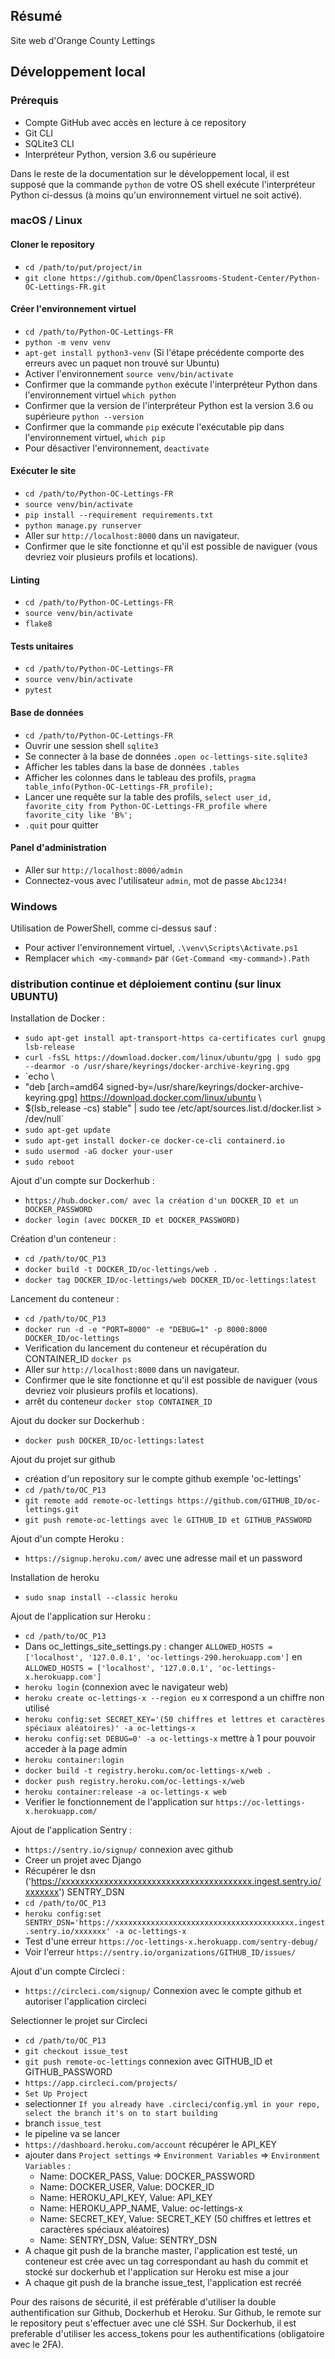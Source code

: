 ## Résumé

Site web d'Orange County Lettings

## Développement local

### Prérequis

- Compte GitHub avec accès en lecture à ce repository
- Git CLI
- SQLite3 CLI
- Interpréteur Python, version 3.6 ou supérieure

Dans le reste de la documentation sur le développement local, il est supposé que la commande `python` de votre OS shell exécute l'interpréteur Python ci-dessus (à moins qu'un environnement virtuel ne soit activé).

### macOS / Linux

#### Cloner le repository

- `cd /path/to/put/project/in`
- `git clone https://github.com/OpenClassrooms-Student-Center/Python-OC-Lettings-FR.git`

#### Créer l'environnement virtuel

- `cd /path/to/Python-OC-Lettings-FR`
- `python -m venv venv`
- `apt-get install python3-venv` (Si l'étape précédente comporte des erreurs avec un paquet non trouvé sur Ubuntu)
- Activer l'environnement `source venv/bin/activate`
- Confirmer que la commande `python` exécute l'interpréteur Python dans l'environnement virtuel
`which python`
- Confirmer que la version de l'interpréteur Python est la version 3.6 ou supérieure `python --version`
- Confirmer que la commande `pip` exécute l'exécutable pip dans l'environnement virtuel, `which pip`
- Pour désactiver l'environnement, `deactivate`

#### Exécuter le site

- `cd /path/to/Python-OC-Lettings-FR`
- `source venv/bin/activate`
- `pip install --requirement requirements.txt`
- `python manage.py runserver`
- Aller sur `http://localhost:8000` dans un navigateur.
- Confirmer que le site fonctionne et qu'il est possible de naviguer (vous devriez voir plusieurs profils et locations).

#### Linting

- `cd /path/to/Python-OC-Lettings-FR`
- `source venv/bin/activate`
- `flake8`

#### Tests unitaires

- `cd /path/to/Python-OC-Lettings-FR`
- `source venv/bin/activate`
- `pytest`

#### Base de données

- `cd /path/to/Python-OC-Lettings-FR`
- Ouvrir une session shell `sqlite3`
- Se connecter à la base de données `.open oc-lettings-site.sqlite3`
- Afficher les tables dans la base de données `.tables`
- Afficher les colonnes dans le tableau des profils, `pragma table_info(Python-OC-Lettings-FR_profile);`
- Lancer une requête sur la table des profils, `select user_id, favorite_city from
  Python-OC-Lettings-FR_profile where favorite_city like 'B%';`
- `.quit` pour quitter

#### Panel d'administration

- Aller sur `http://localhost:8000/admin`
- Connectez-vous avec l'utilisateur `admin`, mot de passe `Abc1234!`

### Windows

Utilisation de PowerShell, comme ci-dessus sauf :

- Pour activer l'environnement virtuel, `.\venv\Scripts\Activate.ps1` 
- Remplacer `which <my-command>` par `(Get-Command <my-command>).Path`

###  distribution continue et déploiement continu (sur linux UBUNTU)

Installation de Docker :

- `sudo apt-get install apt-transport-https ca-certificates curl gnupg lsb-release`
- `curl -fsSL https://download.docker.com/linux/ubuntu/gpg | sudo gpg --dearmor -o /usr/share/keyrings/docker-archive-keyring.gpg`
- `echo \
- "deb [arch=amd64 signed-by=/usr/share/keyrings/docker-archive-keyring.gpg] https://download.docker.com/linux/ubuntu \
- $(lsb_release -cs) stable" | sudo tee /etc/apt/sources.list.d/docker.list > /dev/null`
- `sudo apt-get update`
- `sudo apt-get install docker-ce docker-ce-cli containerd.io`
- `sudo usermod -aG docker your-user`
- `sudo reboot`

Ajout d'un compte sur Dockerhub :

- `https://hub.docker.com/ avec la création d'un DOCKER_ID et un DOCKER_PASSWORD`
- `docker login (avec DOCKER_ID et DOCKER_PASSWORD)`

Création d'un conteneur :

- `cd /path/to/OC_P13`
- `docker build -t DOCKER_ID/oc-lettings/web .`
- `docker tag DOCKER_ID/oc-lettings/web DOCKER_ID/oc-lettings:latest`

Lancement du conteneur :

- `cd /path/to/OC_P13`
- `docker run -d -e "PORT=8000" -e "DEBUG=1" -p 8000:8000 DOCKER_ID/oc-lettings`
- Verification du lancement du conteneur et récupération du CONTAINER_ID `docker ps`
- Aller sur `http://localhost:8000` dans un navigateur.
- Confirmer que le site fonctionne et qu'il est possible de naviguer (vous devriez voir plusieurs profils et locations).
- arrêt du conteneur `docker stop CONTAINER_ID`

Ajout du docker sur Dockerhub :

- `docker push DOCKER_ID/oc-lettings:latest`

Ajout du projet sur github

- création d'un repository sur le compte github exemple 'oc-lettings'
- `cd /path/to/OC_P13`
- `git remote add remote-oc-lettings https://github.com/GITHUB_ID/oc-lettings.git`
- `git push remote-oc-lettings avec le GITHUB_ID et GITHUB_PASSWORD`

Ajout d'un compte Heroku : 

- `https://signup.heroku.com/` avec une adresse mail et un password

Installation de heroku

- `sudo snap install --classic heroku`

Ajout de l'application sur Heroku :

- `cd /path/to/OC_P13`
- Dans oc_lettings_site_settings.py :
  changer `ALLOWED_HOSTS = ['localhost', '127.0.0.1', 'oc-lettings-290.herokuapp.com']`
  en `ALLOWED_HOSTS = ['localhost', '127.0.0.1', 'oc-lettings-x.herokuapp.com']`
- `heroku login` (connexion avec le navigateur web)
- `heroku create oc-lettings-x --region eu` x correspond a un chiffre non utilisé
- `heroku config:set SECRET_KEY='(50 chiffres et lettres et caractères spéciaux aléatoires)' -a oc-lettings-x`
- `heroku config:set DEBUG=0' -a oc-lettings-x` mettre à 1 pour pouvoir acceder à la page admin
- `heroku container:login`
- `docker build -t registry.heroku.com/oc-lettings-x/web .`
- `docker push registry.heroku.com/oc-lettings-x/web`
- `heroku container:release -a oc-lettings-x web`
- Verifier le fonctionnement de l'application sur `https://oc-lettings-x.herokuapp.com/`

Ajout de l'application Sentry :

- `https://sentry.io/signup/` connexion avec github
- Creer un projet avec Django
- Récupérer le dsn ('https://xxxxxxxxxxxxxxxxxxxxxxxxxxxxxxxxxxxxxxxx.ingest.sentry.io/xxxxxxx') SENTRY_DSN
- `cd /path/to/OC_P13`
- `heroku config:set SENTRY_DSN='https://xxxxxxxxxxxxxxxxxxxxxxxxxxxxxxxxxxxxxxxx.ingest.sentry.io/xxxxxxx' -a oc-lettings-x`
- Test d'une erreur `https://oc-lettings-x.herokuapp.com/sentry-debug/`
- Voir l'erreur `https://sentry.io/organizations/GITHUB_ID/issues/`

Ajout d'un compte Circleci :

- `https://circleci.com/signup/` Connexion avec le compte github et autoriser l'application circleci

Selectionner le projet sur Circleci

- `cd /path/to/OC_P13`
- `git checkout issue_test`
- `git push remote-oc-lettings` connexion avec GITHUB_ID et GITHUB_PASSWORD
- `https://app.circleci.com/projects/`
- `Set Up Project`
- selectionner `If you already have .circleci/config.yml in your repo, select the branch it's on to start building`
- branch `issue_test`
- le pipeline va se lancer
- `https://dashboard.heroku.com/account` récupérer le API_KEY
- ajouter dans `Project settings` => `Environment Variables` => `Environment Variables` :
    - Name: DOCKER_PASS, Value: DOCKER_PASSWORD
    - Name: DOCKER_USER, Value: DOCKER_ID
    - Name: HEROKU_API_KEY, Value: API_KEY
    - Name: HEROKU_APP_NAME, Value: oc-lettings-x
    - Name: SECRET_KEY, Value: SECRET_KEY (50 chiffres et lettres et caractères spéciaux aléatoires)
    - Name: SENTRY_DSN, Value: SENTRY_DSN
- A chaque git push de la branche master, l'application est testé, un conteneur est crée avec un tag correspondant au hash du commit
  et stocké sur dockerhub et l'application sur Heroku est mise a jour
- A chaque git push de la branche issue_test, l'application est recréé

Pour des raisons de sécurité, il est préférable d'utiliser la double authentification sur Github, Dockerhub et Heroku.
Sur Github, le remote sur le repository peut s'effectuer avec une clé SSH.
Sur Dockerhub, il est preferable d'utiliser les access_tokens pour les authentifications (obligatoire avec le 2FA).